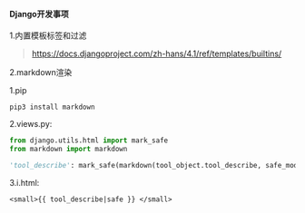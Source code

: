#### Django开发事项
1.内置模板标签和过滤
> https://docs.djangoproject.com/zh-hans/4.1/ref/templates/builtins/

2.markdown渲染

1.pip
```
pip3 install markdown
```

2.views.py:
```python
from django.utils.html import mark_safe
from markdown import markdown

'tool_describe': mark_safe(markdown(tool_object.tool_describe, safe_mode='escape')
```

3.i.html:
```
<small>{{ tool_describe|safe }} </small>
```

